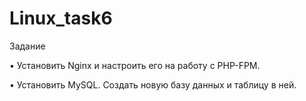 # Linux_task6

Задание

• Установить Nginx и настроить его на работу с PHP-FPM.

• Установить MySQL. Создать новую базу данных и таблицу в ней.
